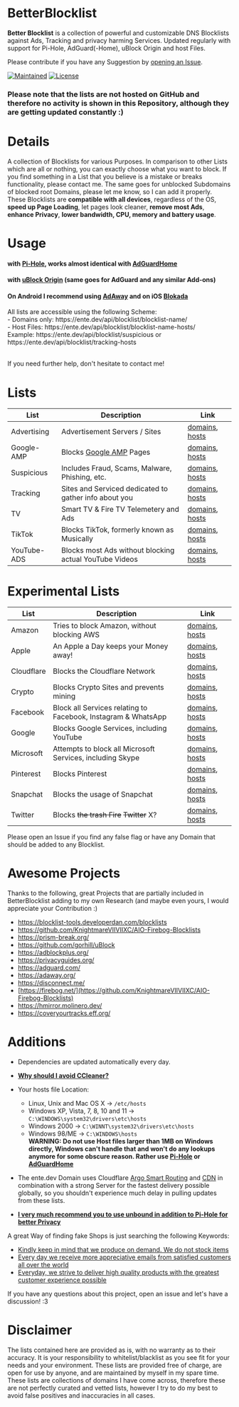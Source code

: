 # BetterBlocklist
<b>Better Blocklist</b> is a collection of powerful and customizable DNS Blocklists against Ads, Tracking and privacy harming Services. Updated regularly with support for Pi-Hole, AdGuard(-Home), uBlock Origin and host Files.

Please contribute if you have any Suggestion by <a href="https://github.com/WilliDieEnte/BetterBlocklist/issues">opening an Issue</a>. 

<a href="https://ente.dev/api/blocklist/"><img alt="Maintained" src="https://img.shields.io/badge/Maintained-yes-brightgreen?style=for-the-badge"></a>
<a href="https://willidieente.mit-license.org"><img alt="License" src="https://img.shields.io/badge/License-MIT-brightgreen?style=for-the-badge"></a>

### Please note that the lists are not hosted on GitHub and therefore no activity is shown in this Repository, although they are getting updated constantly :)

# Details
A collection of Blocklists for various Purposes. In comparison to other Lists which are all or nothing, you can exactly choose what you want to block.
If you find something in a List that you believe is a mistake or breaks functionality, please contact me. The same goes for unblocked Subdomains of blocked root Domains, please let me know, so I can add it properly.
<br>These Blocklists are <b>compatible with all devices</b>, regardless of the OS, <b>speed up Page Loading</b>, let pages look cleaner, <b>remove most Ads</b>, <b>enhance Privacy</b>, <b>lower bandwidth, CPU, memory and battery usage</b>.

# Usage
<h4>with <a href="https://discourse.pi-hole.net/t/how-do-i-add-additional-block-lists-to-pi-hole/259">Pi-Hole</a>, works almost identical with <a href="https://github.com/AdguardTeam/AdGuardHome">AdGuardHome</a></h4>
<h4>with <a href="https://github.com/gorhill/uBlock/wiki/Filter-lists-from-around-the-web">uBlock Origin</a> (same goes for AdGuard and any similar Add-ons)</h4>
<h4>On Android I recommend using <a href="https://f-droid.org/en/packages/org.adaway/">AdAway</a> and on iOS <a href="https://apps.apple.com/us/app/blokada/id1508341781">Blokada</a></h4>
All lists are accessible using the following Scheme: 
 <br>- Domains only: https://ente.dev/api/blocklist/blocklist-name/
 <br>- Host Files: https://ente.dev/api/blocklist/blocklist-name-hosts/
 <br>Example: https://ente.dev/api/blocklist/suspicious or https://ente.dev/api/blocklist/tracking-hosts

<br>If you need further help, don't hesitate to contact me!

# Lists
| List | Description | Link |
|--| -- |--|
| Advertising | Advertisement Servers / Sites | <a href="https://ente.dev/api/blocklist/advertising">domains</a>, <a href="https://ente.dev/api/blocklist/advertising-hosts">hosts</a> |
| Google-AMP | Blocks <a href="https://www.theregister.com/2017/05/19/open_source_insider_google_amp_bad_bad_bad/">Google AMP</a> Pages | <a href="https://ente.dev/api/blocklist/google-amp">domains</a>, <a href="https://ente.dev/api/blocklist/google-amp-hosts">hosts</a> |
| Suspicious | Includes Fraud, Scams, Malware, Phishing, etc. | <a href="https://ente.dev/api/blocklist/suspicious">domains</a>, <a href="https://ente.dev/api/blocklist/suspicious-hosts">hosts</a> |
| Tracking | Sites and Serviced dedicated to gather info about you | <a href="https://ente.dev/api/blocklist/tracking">domains</a>, <a href="https://ente.dev/api/blocklist/tracking-hosts">hosts</a> |
| TV | Smart TV & Fire TV Telemetery and Ads | <a href="https://ente.dev/api/blocklist/tv">domains</a>, <a href="https://ente.dev/api/blocklist/tv-hosts">hosts</a> |
| TikTok | Blocks TikTok, formerly known as Musically | <a href="https://ente.dev/api/blocklist/tiktok">domains</a>, <a href="https://ente.dev/api/blocklist/tiktok-hosts">hosts</a> |
| YouTube-ADS | Blocks most Ads without blocking actual YouTube Videos | <a href="https://ente.dev/api/blocklist/youtube-advertising">domains</a>, <a href="https://ente.dev/api/blocklist/youtube-advertising-hosts">hosts</a> |

# Experimental Lists
| List | Description | Link |
|--| -- |--|
| Amazon | Tries to block Amazon, without blocking AWS | <a href="https://ente.dev/api/blocklist/amazon">domains</a>, <a href="https://ente.dev/api/blocklist/amazon-hosts">hosts</a> |
| Apple | An Apple a Day keeps your Money away! | <a href="https://ente.dev/api/blocklist/apple">domains</a>, <a href="https://ente.dev/api/blocklist/apple-hosts">hosts</a> |
| Cloudflare | Blocks the Cloudflare Network | <a href="https://ente.dev/api/blocklist/cloudflare">domains</a>, <a href="https://ente.dev/api/blocklist/cloudflare-hosts">hosts</a> |
| Crypto | Blocks Crypto Sites and prevents mining | <a href="https://ente.dev/api/blocklist/crypto">domains</a>, <a href="https://ente.dev/api/blocklist/crypto-hosts">hosts</a> |
| Facebook | Block all Services relating to Facebook, Instagram & WhatsApp | <a href="https://ente.dev/api/blocklist/facebook">domains</a>, <a href="https://ente.dev/api/blocklist/facebook-hosts">hosts</a> |
| Google | Blocks Google Services, including YouTube | <a href="https://ente.dev/api/blocklist/google">domains</a>, <a href="https://ente.dev/api/blocklist/google-hosts">hosts</a> |
| Microsoft | Attempts to block all Microsoft Services, including Skype | <a href="https://ente.dev/api/blocklist/microsoft">domains</a>, <a href="https://ente.dev/api/blocklist/microsoft-hosts">hosts</a> |
| Pinterest | Blocks Pinterest | <a href="https://ente.dev/api/blocklist/pinterest">domains</a>, <a href="https://ente.dev/api/blocklist/pinterest">hosts</a> |
| Snapchat | Blocks the usage of Snapchat | <a href="https://ente.dev/api/blocklist/snapchat">domains</a>, <a href="https://ente.dev/api/blocklist/snapchat-hosts">hosts</a> |
| Twitter | Blocks <strike>the trash Fire</strike> <strike>Twitter</strike> X? | <a href="https://ente.dev/api/blocklist/twitter">domains</a>, <a href="https://ente.dev/api/blocklist/twitter-hosts">hosts</a> |

Please open an Issue if you find any false flag or have any Domain that should be added to any Blocklist.

# Awesome Projects
Thanks to the following, great Projects that are partially included in BetterBlocklist adding to my own Research (and maybe even yours, I would appreciate your Contribution :)
- https://blocklist-tools.developerdan.com/blocklists
- https://github.com/KnightmareVIIVIIXC/AIO-Firebog-Blocklists
- https://prism-break.org/
- https://github.com/gorhill/uBlock
- https://adblockplus.org/
- https://privacyguides.org/
- https://adguard.com/
- https://adaway.org/
- https://disconnect.me/
- [https://firebog.net/](https://github.com/KnightmareVIIVIIXC/AIO-Firebog-Blocklists)
- https://hmirror.molinero.dev/
- https://coveryourtracks.eff.org/

# Additions
- Dependencies are updated automatically every day.


- <a href="https://www.makeuseof.com/tag/stop-using-ccleaner-windows/"><b>Why should I avoid CCleaner?</b></a>

- Your hosts file Location:
   - Linux, Unix and Mac OS X -> ``/etc/hosts``
   - Windows XP, Vista, 7, 8, 10 and 11 -> ``C:\WINDOWS\system32\drivers\etc\hosts``
   - Windows 2000 -> ``C:\WINNT\system32\drivers\etc\hosts``
   - Windows 98/ME -> ``C:\WINDOWS\hosts``
<br><b>WARNING: Do not use Host files larger than 1MB on Windows directly, Windows can't handle that and won't do any lookups anymore for some obscure reason. Rather use <a href="https://pi-hole.net/">Pi-Hole</a> or <a href="https://github.com/AdguardTeam/AdGuardHome">AdGuardHome</a></b>

- The ente.dev Domain uses Cloudflare <a href="https://www.cloudflare.com/products/argo-smart-röouting/">Argo Smart Routing</a> and <a href="https://www.cloudflare.com/cdn/">CDN</a> in combination with a strong Server for the fastest delivery possible globally, so you shouldn't experience much delay in pulling updates from these lists.

- <a href="https://docs.pi-hole.net/guides/dns/unbound/#setting-up-pi-hole-as-a-recursive-dns-server-solution"><b>I very much recommend you to use unbound in addition to Pi-Hole for better Privacy</b></a>

A great Way of finding fake Shops is just searching the following Keywords:
 - <a href="https://duckduckgo.com/?q=Kindly+keep+in+mind+that+we+produce+on+demand.+We+do+not+stock+items">Kindly keep in mind that we produce on demand. We do not stock items</a>
 - <a href="https://duckduckgo.com/?q=Every+day+we+receive+more+appreciative+emails+from+satisfied+customers+all+over+the+world">Every day we receive more appreciative emails from satisfied customers all over the world</a>
 - <a href="https://duckduckgo.com/?q=Everyday%2C+we+strive+to+deliver+high+quality+products+with+the+greatest+customer+experience+possible">Everyday, we strive to deliver high quality products with the greatest customer experience possible</a>

If you have any questions about this project, open an issue and let's have a discussion! :3

# Disclaimer
The lists contained here are provided as is, with no warranty as to their accuracy. It is your responsibility to whitelist/blacklist as you see fit for your needs and your environment. These lists are provided free of charge, are open for use by anyone, and are maintained by myself in my spare time. These lists are collections of domains I have come across, therefore these are not perfectly curated and vetted lists, however I try to do my best to avoid false positives and inaccuracies in all cases.
